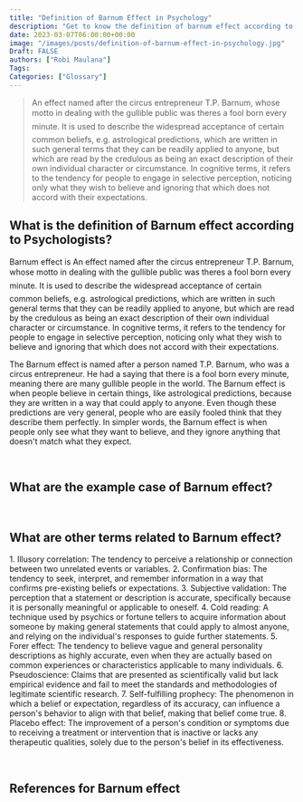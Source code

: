 ```yaml
---
title: "Definition of Barnum Effect in Psychology"
description: "Get to know the definition of barnum effect according to psychologists."
date: 2023-03-07T06:00:00+00:00
image: "/images/posts/definition-of-barnum-effect-in-psychology.jpg"
Draft: FALSE
authors: ["Robi Maulana"]
Tags: 
Categories: ["Glossary"]
---
```






> An effect named after the circus entrepreneur T.P. Barnum, whose motto in dealing with the gullible public was theres a fool born every minute. It is used to describe the widespread acceptance of certain common beliefs, e.g. astrological predictions, which are written in such general terms that they can be readily applied to anyone, but which are read by the credulous as being an exact description of their own individual character or circumstance. In cognitive terms, it refers to the tendency for people to engage in selective perception, noticing only what they wish to believe and ignoring that which does not accord with their expectations.

## What is the definition of Barnum effect according to Psychologists?

Barnum effect is An effect named after the circus entrepreneur T.P. Barnum, whose motto in dealing with the gullible public was theres a fool born every minute. It is used to describe the widespread acceptance of certain common beliefs, e.g. astrological predictions, which are written in such general terms that they can be readily applied to anyone, but which are read by the credulous as being an exact description of their own individual character or circumstance. In cognitive terms, it refers to the tendency for people to engage in selective perception, noticing only what they wish to believe and ignoring that which does not accord with their expectations.

The Barnum effect is named after a person named T.P. Barnum, who was a circus entrepreneur. He had a saying that there is a fool born every minute, meaning there are many gullible people in the world. The Barnum effect is when people believe in certain things, like astrological predictions, because they are written in a way that could apply to anyone. Even though these predictions are very general, people who are easily fooled think that they describe them perfectly. In simpler words, the Barnum effect is when people only see what they want to believe, and they ignore anything that doesn't match what they expect.

 

## What are the example case of Barnum effect?

 

## What are other terms related to Barnum effect?

1\. Illusory correlation: The tendency to perceive a relationship or connection between two unrelated events or variables. 2. Confirmation bias: The tendency to seek, interpret, and remember information in a way that confirms pre-existing beliefs or expectations. 3. Subjective validation: The perception that a statement or description is accurate, specifically because it is personally meaningful or applicable to oneself. 4. Cold reading: A technique used by psychics or fortune tellers to acquire information about someone by making general statements that could apply to almost anyone, and relying on the individual's responses to guide further statements. 5. Forer effect: The tendency to believe vague and general personality descriptions as highly accurate, even when they are actually based on common experiences or characteristics applicable to many individuals. 6. Pseudoscience: Claims that are presented as scientifically valid but lack empirical evidence and fail to meet the standards and methodologies of legitimate scientific research. 7. Self-fulfilling prophecy: The phenomenon in which a belief or expectation, regardless of its accuracy, can influence a person's behavior to align with that belief, making that belief come true. 8. Placebo effect: The improvement of a person's condition or symptoms due to receiving a treatment or intervention that is inactive or lacks any therapeutic qualities, solely due to the person's belief in its effectiveness.

 

## References for Barnum effect
